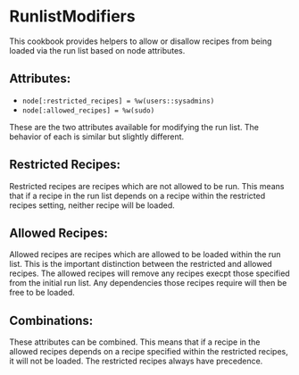 RunlistModifiers
================

This cookbook provides helpers to allow or disallow recipes from being loaded
via the run list based on node attributes.

Attributes:
-----------

* `node[:restricted_recipes] = %w(users::sysadmins)`
* `node[:allowed_recipes] = %w(sudo)`

These are the two attributes available for modifying the run list. The
behavior of each is similar but slightly different.

Restricted Recipes:
-------------------

Restricted recipes are recipes which are not allowed to be run. This means
that if a recipe in the run list depends on a recipe within the restricted
recipes setting, neither recipe will be loaded. 

Allowed Recipes:
----------------

Allowed recipes are recipes which are allowed to be loaded within the run
list. This is the important distinction between the restricted and allowed
recipes. The allowed recipes will remove any recipes execpt those specified
from the initial run list. Any dependencies those recipes require will then
be free to be loaded. 

Combinations:
-------------

These attributes can be combined. This means that if a recipe in the allowed
recipes depends on a recipe specified within the restricted recipes, it will
not be loaded. The restricted recipes always have precedence.
